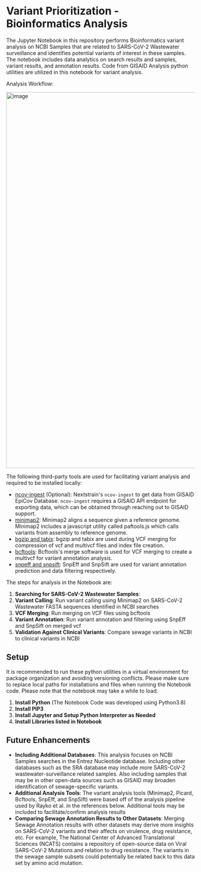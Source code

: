 # Variant Prioritization - Bioinformatics Analysis
<p>
The Jupyter Notebook in this repository performs Bioinformatics variant analysis on NCBI Samples that are related to SARS-CoV-2 Wastewater surveillance and identifies potential variants of interest in these samples. The notebook includes data analytics on search results and samples, variant results, and annotation results. Code from GISAID Analysis python utilities are utilized in this notebook for variant analysis.
</p>

Analysis Workflow:

<img width="1005" alt="image" src="https://user-images.githubusercontent.com/99741809/155191883-44cc3be6-30bf-41da-ab16-d2034569ea02.png">


The following third-party tools are used for facilitating variant analysis and required to be installed locally:
* [ncov-ingest](https://github.com/nextstrain/ncov-ingest) (Optional): Nextstrain's `ncov-ingest` to get data from GISAID EpiCov Database. `ncov-ingest` requires a GISAID API endpoint for exporting data, which can be obtained through reaching out to GISAID support. 
* [minimap2](https://github.com/lh3/minimap2/blob/master/misc/README.md): Minimap2 aligns a sequence given a reference genome. Minimap2 includes a javascript utility called paftools.js which calls variants from assembly to reference genome. 
* [bgzip and tabix](http://www.htslib.org/download/): bgzip and tabix are used during VCF merging for compression of vcf and multivcf files and index file creation.
* [bcftools](https://samtools.github.io/bcftools/): Bcftools's merge software is used for VCF merging to create a multivcf for variant annotation analysis.
* [snpeff and snpsift](https://pcingola.github.io/SnpEff/download/): SnpEff and SnpSift are used for variant annotation prediction and data filtering respectively.

The steps for analysis in the Notebook are:
1. **Searching for SARS-CoV-2 Wastewater Samples**: 
2. **Variant Calling**: Run variant calling using Minimap2 on SARS-CoV-2 Wastewater FASTA sequences identified in NCBI searches
3. **VCF Merging**: Run merging on VCF files using bcftools
4. **Variant Annotation**: Run variant annotation and filtering using SnpEff and SnpSift on merged vcf
5. **Validation Against Clinical Variants**: Compare sewage variants in NCBI to clinical variants in NCBI

## Setup
It is recommended to run these python utilities in a virtual environment for package organization and avoiding versioning conflicts. Please make sure to replace local paths for installations and files when running the Notebook code. Please note that the notebook may take a while to load.
1. **Install Python** (The Notebook Code was developed using Python3.8)
2. **Install PIP3**
3. **Install Jupyter and Setup Python Interpreter as Needed**
4. **Install Libraries listed in Notebook**

## Future Enhancements
* **Including Additional Databases**: This analysis focuses on NCBI Samples searches in the Entrez Nucleotide database. Including other databases such as the SRA database may include more SARS-CoV-2 wastewater-surveillance related samples. Also including samples that may be in other open-data sources such as GISAID may broaden identification of sewage-specific variants.
* **Additional Analysis Tools**: The variant analysis tools (Minimap2, Picard, Bcftools, SnpEff, and SnpSift) were based off of the analysis pipeline used by Rayko et al. in the references below. Additional tools may be included to facilitate/confirm analysis results
* **Comparing Sewage Annotation Results to Other Datasets**: Merging Sewage Annotation results with other datasets may derive more insights on SARS-CoV-2 variants and their affects on virulence, drug resistance, etc. For example, The National Center of Advanced Translational Sciences (NCATS) contains a repository of open-source data on Viral SARS-CoV-2 Mutations and relation to drug resistance. The variants in the sewage sample subsets could potentially be related back to this data set by amino acid mutation.


